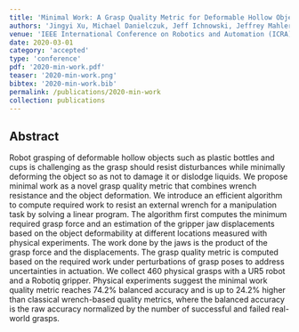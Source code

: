 ```yaml
---
title: 'Minimal Work: A Grasp Quality Metric for Deformable Hollow Objects'
authors: 'Jingyi Xu, Michael Danielczuk, Jeff Ichnowski, Jeffrey Mahler, Eckehard Steinbach, Ken Goldberg'
venue: 'IEEE International Conference on Robotics and Automation (ICRA)'
date: 2020-03-01
category: 'accepted'
type: 'conference'
pdf: '2020-min-work.pdf'
teaser: '2020-min-work.png'
bibtex: '2020-min-work.bib'
permalink: /publications/2020-min-work
collection: publications
---
```


Abstract
-------
Robot grasping of deformable hollow objects such as plastic bottles and cups is challenging as the grasp should resist disturbances while minimally deforming the object so as not to damage it or dislodge liquids. We propose minimal work as a novel grasp quality metric that combines wrench resistance and the object deformation. We introduce an efficient algorithm to compute required work to resist an external wrench for a manipulation task by solving a linear program. The algorithm first computes the minimum required grasp force and an estimation of the gripper jaw displacements based on the object deformability at different locations measured with physical experiments. The work done by the jaws is the product of the grasp force and the displacements. The grasp quality metric is computed based on the required work under perturbations of grasp poses to address uncertainties in actuation. We collect 460 physical grasps with a UR5 robot and a Robotiq gripper. Physical experiments suggest the minimal work quality metric reaches 74.2% balanced accuracy and is up to 24.2% higher than classical wrench-based quality metrics, where the balanced accuracy is the raw accuracy normalized by the number of successful and failed real-world grasps.
